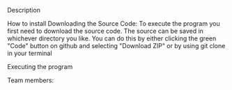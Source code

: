 Description

How to install
Downloading the Source Code:
To execute the program you first need to download the source code. The source can be saved in whichever directory you like. You can do this by either clicking the green "Code" button on github and selecting "Download ZIP" or by using git clone in your terminal

Executing the program

Team members:
